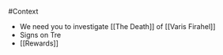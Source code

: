 #Context 
- We need you to investigate [[The Death]] of [[Varis Firahel]]
- Signs on Tre
- [[Rewards]]